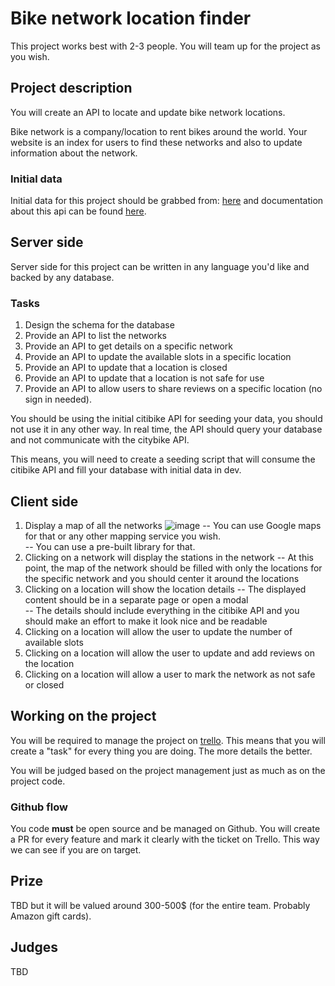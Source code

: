 # Bike network location finder

This project works best with 2-3 people. You will team up for the project as you wish.

## Project description

You will create an API to locate and update bike network locations.

Bike network is a company/location to rent bikes around the world. Your website is an index for users to find these networks and also to update information about the network.

### Initial data

Initial data for this project should be grabbed from: [here](http://api.citybik.es/v2/networks) and documentation about this api can be found [here](http://api.citybik.es/v2/).

## Server side

Server side for this project can be written in any language you'd like and backed by any database.

### Tasks

1. Design the schema for the database
2. Provide an API to list the networks
3. Provide an API to get details on a specific network
4. Provide an API to update the available slots in a specific location
5. Provide an API to update that a location is closed
6. Provide an API to update that a location is not safe for use
7. Provide an API to allow users to share reviews on a specific location (no sign in needed).

You should be using the initial citibike API for seeding your data, you should not use it in any other way. In real time, the API should query your database and not communicate with the citybike API.

This means, you will need to create a seeding script that will consume the citibike API and fill your database with initial data in dev.

## Client side

1. Display a map of all the networks 
![image](http://assets.avi.io/Documentation__CityBikes_API_2017-08-10_16-53-40.png)
-- You can use Google maps for that or any other mapping service you wish.  
-- You can use a pre-built library for that.
2. Clicking on a network will display the stations in the network
-- At this point, the map of the network should be filled with only the locations for the specific network and you should center it around the locations
3. Clicking on a location will show the location details
-- The displayed content should be in a separate page or open a modal  
-- The details should include everything in the citibike API and you should make an effort to make it look nice and be readable
4. Clicking on a location will allow the user to update the number of available slots
5. Clicking on a location will allow the user to update and add reviews on the location
6. Clicking on a location will allow a user to mark the network as not safe or closed

## Working on the project

You will be required to manage the project on [trello](https://trello.com). This means that you will create a "task" for every thing you are doing. The more details the better.

You will be judged based on the project management just as much as on the project code.

### Github flow

You code **must** be open source and be managed on Github. You will create a PR for every feature and mark it clearly with the ticket on Trello. This way we can see if you are on target.

## Prize

TBD but it will be valued around 300-500$ (for the entire team. Probably Amazon gift cards).

## Judges 

TBD